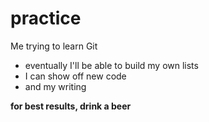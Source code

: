 # practice
Me trying to learn Git
* eventually I'll be able to build my own lists
* I can show off new code
* and my writing

**for best results, drink a beer**
